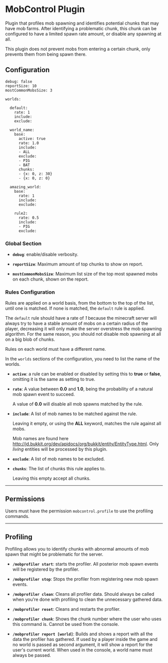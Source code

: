 
MobControl Plugin
=================

Plugin that profiles mob spawning and identifies potential chunks that may have mob farms.
After identifying a problematic chunk, this chunk can be configured to have a limited spawn rate amount, or disable any spawning at all.

This plugin does not prevent mobs from entering a certain chunk, only prevents them from being spawn there.


Configuration
-------------

````
debug: false
reportSize: 10
mostCommonMobsSize: 3

worlds:

  default:
    rate: 1 
    include:
    exclude:
      
  world_name:
    base:
      active: true
      rate: 1.0
      include:
      - ALL
      exclude:
      - PIG
      - BAT
      chunks:
      - {x: 0, z: 30}
      - {x: 0, z: 0}
      
  amazing_world:
    base:
      rate: 1 
      include:
      exclude:
      
    rule2:
      rate: 0.5 
      include:
      - PIG
      exclude:
````



### Global Section


* **`debug`**: enable/disable verbosity.

* **`reportSize`**: Maximum amount of top chunks to show on report.

* **`mostCommonMobsSize`**: Maximum list size of the top most spawned mobs on each chunk, shown on the report.



### Rules Configuration

Rules are applied on a world basis, from the bottom to the top of the list, until one is matched. If none is matched, the `default` rule is applied.

The `default` rule should have a rate of *1* because the minecraft server will always try to have a stable amount of mobs on a certain radius of the player, decreasing it will only make the server overstress the mob spawning algorithm. For the same reason, you should not disable mob spawning at all on a big blob of chunks.

Rules on each world must have a different name.

In the `worlds` sections of the configuration, you need to list the name of the worlds.

* **`active`**: a rule can be enabled or disabled by setting this to **true** or **false**, omitting it is the same as setting to true.

* **`rate`**: A value between **0.0** and **1.0**, being the probability of a natural mob spawn event to succeed.
  
  A value of **0.0** will disable all mob spawns matched by the rule.

* **`include`**: A list of mob names to be matched against the rule.

  Leaving it empty, or using the **ALL** keyword, matches the rule against all mobs.

  Mob names are found here http://jd.bukkit.org/dev/apidocs/org/bukkit/entity/EntityType.html. Only *living* entities will be processed by this plugin.

  
* **`exclude`**: A list of mob names to be excluded.

* **`chunks`**: The list of chunks this rule applies to.

  Leaving this empty accept all chunks.

-----------

Permissions
-----------

Users must have the permission `mobcontrol.profile` to use the profiling commands.

-----------


Profiling
---------

Profiling allows you to identify chunks with abnormal amounts of mob spawn that might be problematic for the server.

* **`/mobprofiler start`**: starts the profiler. All posterior mob spawn events will be registered by the profiler.

* **`/mobprofiler stop`**: Stops the profiler from registering new mob spawn events.

* **`/mobprofiler clean`**: Cleans all profiler data. Should always be called when you're done with profiling to clean the unnecessary gathered data.

* **`/mobprofiler reset`**: Cleans and restarts the profiler.

* **`/mobprofiler chunk`**: Shows the chunk number where the user who uses this command is. Cannot be used from the console.

* **`/mobprofiler report [world]`**: Builds and shows a report with all the data the profiler has gathered. If used by a player inside the game and no world is passed as second argument, it will show a report for the user's current world. When used in the console, a world name must always be passed.
